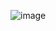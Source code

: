![image](https://user-images.githubusercontent.com/60959655/236873278-94791621-2245-40f4-8ae4-dc2cfc908139.png)
